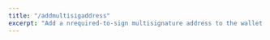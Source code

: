 ```yaml
---
title: "/addmultisigaddress"
excerpt: "Add a nrequired-to-sign multisignature address to the wallet. Each key is a Syscoin address or hex-encoded public key. If 'account' is specified (DEPRECATED), assign address to that account."
---
```

